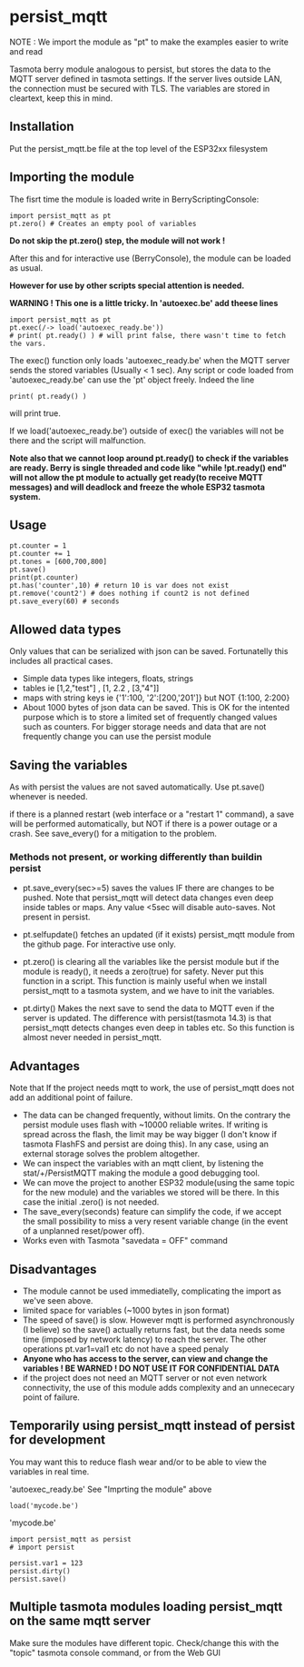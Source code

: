 # persist_mqtt

NOTE : We import the module as "pt" to make the examples easier to write and read

Tasmota berry module analogous to persist, but stores the data to the MQTT server defined in tasmota settings. If the server lives outside LAN, the connection must be secured with TLS. The variables are stored in cleartext, keep this in mind.

## Installation
Put the persist_mqtt.be file at the top level of the ESP32xx filesystem

## Importing the module
The fisrt time the module is loaded write in BerryScriptingConsole:
```
import persist_mqtt as pt
pt.zero() # Creates an empty pool of variables
```
**Do not skip the pt.zero() step, the module will not work !**

After this and for interactive use (BerryConsole), the module can be loaded as usual.

**However for use by other scripts special attention is needed.**

**WARNING ! This one is a little tricky. In 'autoexec.be' add
theese lines**

```
import persist_mqtt as pt
pt.exec(/-> load('autoexec_ready.be'))
# print( pt.ready() ) # will print false, there wasn't time to fetch the vars.
```

The exec() function only loads 'autoexec_ready.be' when the MQTT server sends the stored variables (Usually < 1 sec).
Any script or code loaded from 'autoexec_ready.be' can use the 'pt' object freely.
Indeed the line

```
print( pt.ready() )
```
will print true.

If we load('autoexec_ready.be') outside of exec() the variables will not be there and the script will malfunction.

**Note also that we cannot loop around pt.ready() to check if the variables are ready. Berry is single threaded and code like "while !pt.ready() end" will not allow the pt module to actually get ready(to receive MQTT messages) and will deadlock and freeze the whole ESP32 tasmota system.**

## Usage

```
pt.counter = 1
pt.counter += 1
pt.tones = [600,700,800]
pt.save()
print(pt.counter)
pt.has('counter',10) # return 10 is var does not exist
pt.remove('count2') # does nothing if count2 is not defined
pt.save_every(60) # seconds
```

## Allowed data types
Only values that can be serialized with json can be saved. Fortunatelly this includes all practical cases.
- Simple data types like integers, floats, strings
- tables ie [1,2,"test"] , [1, 2.2 , [3,"4"]]
- maps with string keys ie {'1':100, '2':[200,'201']} but NOT {1:100, 2:200}
- About 1000 bytes of json data can be saved. This is OK for the intented purpose which is to store a limited set of frequently changed values such as counters. For bigger storage needs and data that are not frequently change you can use the persist module

## Saving the variables
As with persist the values are not saved automatically. Use pt.save() whenever is needed.

if there is a planned restart (web interface or a "restart 1" command), a save will be performed automatically, but NOT if there is a power outage or a crash. See save_every() for a mitigation to the problem. 

### Methods not present, or working differently than buildin persist

- pt.save_every(sec>=5) saves the values IF there are changes to be pushed. Note that persist_mqtt will detect data changes even deep inside tables or maps. Any value <5sec will disable auto-saves. Not present in persist.

- pt.selfupdate() fetches an updated (if it exists) persist_mqtt module from the github page. For interactive use only.

- pt.zero() is clearing all the variables like the persist module but if the module is ready(), it needs a zero(true) for safety. Never put this function in a script. This function is mainly useful when we install persist_mqtt to a tasmota system, and we have to init the variables.

- pt.dirty() Makes the next save to send the data to MQTT even if the server is updated. The difference with persist(tasmota 14.3) is that persist_mqtt detects changes even deep in tables etc. So this function is almost never needed in persist_mqtt.

## Advantages
Note that If the project needs mqtt to work, the use of persist_mqtt does not add an additional point of failure.

- The data can be changed frequently, without limits. On the contrary the persist module uses flash with ~10000 reliable writes. If writing is spread across the flash, the limit may be way bigger (I don't know if tasmota FlashFS and persist are doing this). In any case, using an external storage solves the problem altogether.
- We can inspect the variables with an mqtt client, by listening the stat/+/PersistMQTT making the module a good debugging tool.
- We can move the project to another ESP32 module(using the same topic for the new module) and the variables we stored will be there. In this case the initial .zero() is not needed.
- The save_every(seconds) feature can simplify the code, if we accept the small possibility to miss a very resent variable change (in the event of a unplanned reset/power off).
- Works even with Tasmota "savedata = OFF" command

## Disadvantages
- The module cannot be used immediatelly, complicating the import as we've seen above.
- limited space for variables (~1000 bytes in json format)
- The speed of save() is slow. However mqtt is performed asynchronously (I believe) so the save() actually returns fast, but the data needs some time (imposed by network latency) to reach the server. The other operations pt.var1=val1 etc do not have a speed penaly
- **Anyone who has access to the server, can view and change the variables ! BE WARNED ! DO NOT USE IT FOR CONFIDENTIAL DATA**
- if the project does not need an MQTT server or not even network connectivity, the use of this module adds complexity and an unnececary point of failure.

## Temporarily using persist_mqtt instead of persist for development
You may want this to reduce flash wear and/or to be able to view the variables in real time.

'autoexec_ready.be' See "Imprting the module" above
```
load('mycode.be')
```

'mycode.be'
```
import persist_mqtt as persist
# import persist

persist.var1 = 123
persist.dirty()
persist.save()
```
## Multiple tasmota modules loading persist_mqtt on the same mqtt server
Make sure the modules have different topic. Check/change this with the "topic" tasmota console command, or from the Web GUI